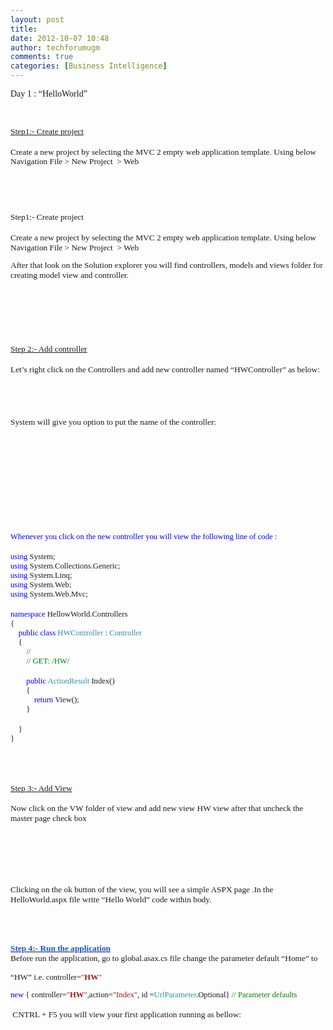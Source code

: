 ```yaml
---
layout: post
title: 
date: 2012-10-07 10:48
author: techforumugm
comments: true
categories: [Business Intelligence]
---
```

<div class="MsoNormal" style="margin:0 0 10pt;"><span style="font-family:Calibri;">Day 1 : “HelloWorld”</span></div><div class="MsoNormal" style="margin:0 0 10pt;"><br /></div><div class="MsoNormal" style="line-height:normal;margin:0;text-align:justify;"><a href="http://www.blogger.com/null" name="Step1:-_Create_project"><span style="font-family:'Verdana', 'sans-serif';font-size:10pt;">Step1:- Create project</span></a><span style="font-family:'Verdana', 'sans-serif';font-size:10pt;"></span></div><div class="MsoNormal" style="line-height:normal;margin:0;text-align:justify;"><br /></div><div class="MsoNormal" style="margin:0 0 10pt;"><span style="font-family:'Verdana', 'sans-serif';font-size:10pt;line-height:115%;">Create a new project by selecting the MVC 2 empty web application template. Using below Navigation File &gt; New Project<span>  </span>&gt; Web </span></div><div class="MsoNormal" style="margin:0 0 10pt;"><br /></div><div class="MsoNormal" style="margin:0 0 10pt;"><span><span style="font-family:Calibri;"></span></span></div><div class="MsoNormal" style="margin:0 0 10pt;"><br /></div><div class="MsoNormal" style="line-height:normal;margin:0;text-align:justify;"><span style="font-family:'Verdana', 'sans-serif';font-size:10pt;">Step1:- Create project</span></div><div class="MsoNormal" style="line-height:normal;margin:0;text-align:justify;"><br /></div><div class="MsoNormal" style="margin:0 0 10pt;"><span style="font-family:'Verdana', 'sans-serif';font-size:10pt;line-height:115%;">Create a new project by selecting the MVC 2 empty web application template. Using below Navigation File &gt; New Project<span>  </span>&gt; Web </span></div><div class="MsoNormal" style="margin:0 0 10pt;"><span style="font-family:'Verdana', 'sans-serif';font-size:10pt;line-height:115%;">After that look on the Solution explorer you will find controllers, models and views folder for creating model view and controller.</span></div><div class="MsoNormal" style="margin:0 0 10pt;"><span style="font-family:'Verdana', 'sans-serif';font-size:10pt;line-height:115%;"><span> </span></span><span><span style="font-family:Calibri;"> </span></span><span style="font-family:'Verdana', 'sans-serif';font-size:10pt;line-height:115%;"></span></div><div class="MsoNormal" style="margin:0 0 10pt;"><br /></div><div class="MsoNormal" style="margin:0 0 10pt;"><br /></div><div class="MsoNormal" style="line-height:normal;margin:0;"><a href="http://www.blogger.com/null" name="Step_2:-_Add_controller"><span style="font-family:'Verdana', 'sans-serif';font-size:10pt;">Step 2:- Add controller</span></a><span style="font-family:'Verdana', 'sans-serif';font-size:10pt;"></span></div><div class="MsoNormal" style="line-height:normal;margin:0;"><br /></div><div class="MsoNormal" style="line-height:normal;margin:0;"><span style="font-family:'Verdana', 'sans-serif';font-size:10pt;">Let’s right click on the Controllers and add new controller named “HWController” as below:</span></div><div class="MsoNormal" style="line-height:normal;margin:0;"><br /></div><div class="MsoNormal" style="line-height:normal;margin:0;"><br /></div><div class="MsoNormal" style="line-height:normal;margin:0;"><span></span><span style="font-family:'Verdana', 'sans-serif';font-size:10pt;"></span></div><div class="MsoNormal" style="line-height:normal;margin:0;"><br /></div><div class="MsoNormal" style="line-height:normal;margin:0;"><br /></div><div class="MsoNormal" style="line-height:normal;margin:0;"><span style="font-family:'Verdana', 'sans-serif';font-size:10pt;">System will give you option to put the name of the controller:</span></div><div class="MsoNormal" style="line-height:normal;margin:0;"><br /></div><div class="MsoNormal" style="line-height:normal;margin:0;"><br /></div><div class="MsoNormal" style="line-height:normal;margin:0;"><span></span><span style="font-family:'Verdana', 'sans-serif';font-size:10pt;"><br /><br /></span></div><div class="MsoNormal" style="line-height:normal;margin:0;"><br /></div><div class="MsoNormal" style="line-height:normal;margin:0;"><br /></div><div class="MsoNormal" style="line-height:normal;margin:0;"><br /></div><div class="MsoNormal" style="line-height:normal;margin:0;"><br /></div><div class="MsoNormal" style="line-height:normal;margin:0;"><br /></div><div class="MsoNormal" style="line-height:normal;margin:0;"><br /></div><div class="MsoNormal" style="line-height:normal;margin:0;"><span style="color:blue;font-family:Consolas;font-size:9.5pt;">Whenever you click on the new controller you will view the following line of code :</span></div><div class="MsoNormal" style="line-height:normal;margin:0;"><br /></div><div class="MsoNormal" style="line-height:normal;margin:0;"><span style="color:blue;font-family:Consolas;font-size:9.5pt;">using</span><span style="font-family:Consolas;font-size:9.5pt;"> System;</span></div><div class="MsoNormal" style="line-height:normal;margin:0;"><span style="color:blue;font-family:Consolas;font-size:9.5pt;">using</span><span style="font-family:Consolas;font-size:9.5pt;"> System.Collections.Generic;</span></div><div class="MsoNormal" style="line-height:normal;margin:0;"><span style="color:blue;font-family:Consolas;font-size:9.5pt;">using</span><span style="font-family:Consolas;font-size:9.5pt;"> System.Linq;</span></div><div class="MsoNormal" style="line-height:normal;margin:0;"><span style="color:blue;font-family:Consolas;font-size:9.5pt;">using</span><span style="font-family:Consolas;font-size:9.5pt;"> System.Web;</span></div><div class="MsoNormal" style="line-height:normal;margin:0;"><span style="color:blue;font-family:Consolas;font-size:9.5pt;">using</span><span style="font-family:Consolas;font-size:9.5pt;"> System.Web.Mvc;</span></div><div class="MsoNormal" style="line-height:normal;margin:0;"><br /></div><div class="MsoNormal" style="line-height:normal;margin:0;"><span style="color:blue;font-family:Consolas;font-size:9.5pt;">namespace</span><span style="font-family:Consolas;font-size:9.5pt;"> HellowWorld.Controllers</span></div><div class="MsoNormal" style="line-height:normal;margin:0;"><span style="font-family:Consolas;font-size:9.5pt;">{</span></div><div class="MsoNormal" style="line-height:normal;margin:0;"><span style="font-family:Consolas;font-size:9.5pt;"><span>    </span><span style="color:blue;">public</span> <span style="color:blue;">class</span> <span style="color:#2b91af;">HWController</span> : <span style="color:#2b91af;">Controller</span></span></div><div class="MsoNormal" style="line-height:normal;margin:0;"><span style="font-family:Consolas;font-size:9.5pt;"><span>    </span>{</span></div><div class="MsoNormal" style="line-height:normal;margin:0;"><span style="font-family:Consolas;font-size:9.5pt;"><span>        </span><span style="color:green;">//</span></span></div><div class="MsoNormal" style="line-height:normal;margin:0;"><span style="font-family:Consolas;font-size:9.5pt;"><span>        </span><span style="color:green;">// GET: /HW/</span></span></div><div class="MsoNormal" style="line-height:normal;margin:0;"><br /></div><div class="MsoNormal" style="line-height:normal;margin:0;"><span style="font-family:Consolas;font-size:9.5pt;"><span>        </span><span style="color:blue;">public</span> <span style="color:#2b91af;">ActionResult</span> Index()</span></div><div class="MsoNormal" style="line-height:normal;margin:0;"><span style="font-family:Consolas;font-size:9.5pt;"><span>        </span>{</span></div><div class="MsoNormal" style="line-height:normal;margin:0;"><span style="font-family:Consolas;font-size:9.5pt;"><span>            </span><span style="color:blue;">return</span> View();</span></div><div class="MsoNormal" style="line-height:normal;margin:0;"><span style="font-family:Consolas;font-size:9.5pt;"><span>        </span>}</span></div><div class="MsoNormal" style="line-height:normal;margin:0;"><br /></div><div class="MsoNormal" style="line-height:normal;margin:0;"><span style="font-family:Consolas;font-size:9.5pt;"><span>    </span>}</span></div><div class="MsoNormal" style="line-height:normal;margin:0;"><span style="font-family:Consolas;font-size:9.5pt;">}</span></div><div class="MsoNormal" style="line-height:normal;margin:0;"><br /></div><div class="MsoNormal" style="line-height:normal;margin:0;"><br /></div><div class="MsoNormal" style="margin:0 0 10pt;"><br /></div><div class="MsoNormal" style="line-height:normal;margin:0;"><a href="http://www.blogger.com/null" name="Step_3:-_Add_View"><span style="font-family:'Verdana', 'sans-serif';font-size:10pt;">Step 3:- Add View</span></a><span style="font-family:'Verdana', 'sans-serif';font-size:10pt;"></span></div><div class="MsoNormal" style="line-height:normal;margin:0;"><span style="font-family:'Verdana', 'sans-serif';font-size:10pt;"><br />Now click on the VW folder of view and add new view HW view after that uncheck the master page check box</span></div><div class="MsoNormal" style="line-height:normal;margin:0;"><br /></div><div class="MsoNormal" style="line-height:normal;margin:0;"><br /></div><div class="MsoNormal" style="line-height:normal;margin:0;"><span></span><span style="font-family:'Verdana', 'sans-serif';font-size:10pt;"><br /> </span></div><div class="MsoNormal" style="line-height:normal;margin:0;"><span style="font-family:'Verdana', 'sans-serif';font-size:10pt;"><br /><br /></span></div><div class="MsoNormal" style="line-height:normal;margin:0;"><span style="font-family:'Verdana', 'sans-serif';font-size:10pt;">Clicking on the ok button of the view, you will see a simple ASPX page .In the HelloWorld.aspx file write “Hello World” code within body.</span></div><div class="MsoNormal" style="line-height:normal;margin:0;"><br /></div><div class="MsoNormal" style="line-height:normal;margin:0 0 10pt;text-align:justify;"><span style="font-family:'Verdana', 'sans-serif';font-size:10pt;"><br /><br /></span></div><div class="MsoNormal" style="line-height:normal;margin:0;text-align:justify;"><a href="http://www.blogger.com/null" name="Step_4:-_Run_the_application"><b><span style="color:#1452e0;font-family:'Verdana', 'sans-serif';font-size:10pt;">Step 4:- Run the application</span></b></a><span></span><b><span style="color:#157edd;font-family:'Verdana', 'sans-serif';font-size:10pt;"></span></b></div><div class="MsoNormal" style="line-height:normal;margin:0 0 10pt;"><span style="font-family:'Verdana', 'sans-serif';font-size:10pt;">Before run the application, go to global.asax.cs file change the parameter default “Home” to <span> </span></span></div><div class="MsoNormal" style="line-height:normal;margin:0 0 10pt;"><span style="font-family:'Verdana', 'sans-serif';font-size:10pt;">“HW” i.e.</span><span style="font-family:Consolas;font-size:9.5pt;"> controller=<span style="color:#a31515;">"<b>HW</b>"</span></span><span style="font-family:'Verdana', 'sans-serif';font-size:10pt;"></span></div><div class="MsoNormal" style="line-height:normal;margin:0;"><span style="color:blue;font-family:Consolas;font-size:9.5pt;">new</span><span style="font-family:Consolas;font-size:9.5pt;"> { controller=<span style="color:#a31515;">"<b>HW</b>"</span>,action=<span style="color:#a31515;">"Index"</span>, id =<span style="color:#2b91af;">UrlParameter</span>.Optional} <span style="color:green;">// Parameter defaults</span></span></div><div class="MsoNormal" style="line-height:normal;margin:0 0 10pt;"><span style="font-family:'Verdana', 'sans-serif';font-size:10pt;"><br /> CNTRL + F5 you will view your first application running as bellow:</span></div><div class="MsoNormal" style="line-height:normal;margin:0 0 10pt;"><span></span><span style="font-family:'Verdana', 'sans-serif';font-size:10pt;"></span></div><div class="MsoNormal" style="margin:0 0 10pt;"><br /></div>
